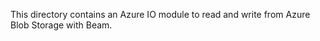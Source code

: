 <!--
  Licensed to the Apache Software Foundation (ASF) under one
  or more contributor license agreements.  See the NOTICE file
  distributed with this work for additional information
  regarding copyright ownership.  The ASF licenses this file
  to you under the Apache License, Version 2.0 (the
  License); you may not use this file except in compliance
  with the License.  You may obtain a copy of the License at
 
      http://www.apache.org/licenses/LICENSE-2.0
 
  Unless required by applicable law or agreed to in writing, software
  distributed under the License is distributed on an AS IS BASIS,
  WITHOUT WARRANTIES OR CONDITIONS OF ANY KIND, either express or implied.
  See the License for the specific language governing permissions and
  limitations under the License.
-->

This directory contains an Azure IO module to read and write from Azure Blob Storage with Beam.

